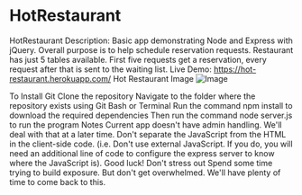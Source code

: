 # HotRestaurant

HotRestaurant
Description: Basic app demonstrating Node and Express with jQuery. Overall purpose is to help schedule reservation requests. Restaurant has just 5 tables available. First five requests get a reservation, every request after that is sent to the waiting list.
Live Demo: https://hot-restaurant.herokuapp.com/
Hot Restaurant Image
![Image](../images/HotRestaurant.png)

To Install
Git Clone the repository
Navigate to the folder where the repository exists using Git Bash or Terminal
Run the command npm install to download the required dependencies
Then run the command node server.js to run the program
Notes
Current app doesn't have admin handling. We'll deal with that at a later time.
Don't separate the JavaScript from the HTML in the client-side code. (i.e. Don't use external JavaScript. If you do, you will need an additional line of code to configure the express server to know where the JavaScript is).
Good luck! Don't stress out
Spend some time trying to build exposure. But don't get overwhelmed. We'll have plenty of time to come back to this.